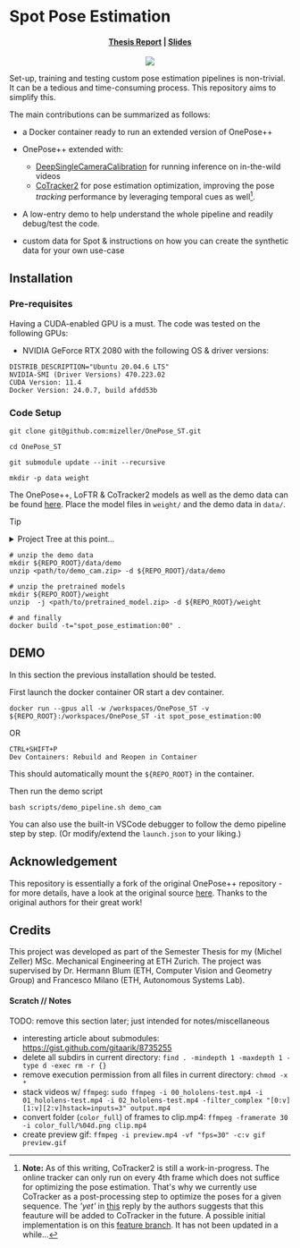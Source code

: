 # Spot Pose Estimation
<!-- TODO: add links -->
<h4 align="center"><a href="">Thesis Report</a> | <a href="">Slides</a></h3>

<p align="center">
<img src="assets/preview.gif"/>
</p>
Set-up, training and testing custom pose estimation pipelines is non-trivial. It can be a tedious and time-consuming process. This repository aims to simplify this.

The main contributions can be summarized as follows:
- a Docker container ready to run an extended version of OnePose++
- OnePose++ extended with:
    - [DeepSingleCameraCalibration](https://github.com/AlanSavio25/DeepSingleImageCalibration/) for running inference on in-the-wild videos
    - [CoTracker2]() for pose estimation optimization, improving the pose *tracking* performance by leveraging temporal cues as well[^2].
 
- A low-entry demo to help understand the whole pipeline and readily debug/test the code.

- custom data for Spot & instructions on how you can create the synthetic data for your own use-case
   
[^2]: **Note:** As of this writing, CoTracker2 is still a work-in-progress. The online tracker can only run on every 4th frame which does not suffice for optimizing the pose estimation. That's why we currently use CoTracker as a post-processing step to optimize the poses for a given sequence. The *'yet'* in [this](https://github.com/facebookresearch/co-tracker/issues/56#issuecomment-1878778614) reply by the authors suggests that this feauture will be added to CoTracker in the future. A possible initial implementation is on this [feature branch](https://github.com/mizeller/OnePose_ST/tree/feat-online-tracker). It has not been updated in a while...

## Installation
### Pre-requisites
Having a CUDA-enabled GPU is a must. The code was tested on the following GPUs:
- NVIDIA GeForce RTX 2080
with the following OS & driver versions:
```shell
DISTRIB_DESCRIPTION="Ubuntu 20.04.6 LTS"
NVIDIA-SMI (Driver Versions) 470.223.02   
CUDA Version: 11.4
Docker Version: 24.0.7, build afdd53b
```

### Code Setup
```shell
git clone git@github.com:mizeller/OnePose_ST.git

cd OnePose_ST

git submodule update --init --recursive

mkdir -p data weight 

```

The OnePose++, LoFTR & CoTracker2 models as well as the demo data can be found [here](https://drive.google.com/drive/folders/1VIuflRl8WdJVcwpsHOFlmeoM7b3I1HlV?usp=sharing). Place the model files in `weight/` and the demo data in `data/`.

> [!TIP] 

<details>
<summary>Project Tree at this point...</summary>

The project structure should now look like this:


</details>

```shell
# unzip the demo data
mkdir ${REPO_ROOT}/data/demo
unzip <path/to/demo_cam.zip> -d ${REPO_ROOT}/data/demo

# unzip the pretrained models
mkdir ${REPO_ROOT}/weight
unzip  -j <path/to/pretrained_model.zip> -d ${REPO_ROOT}/weight

# and finally 
docker build -t="spot_pose_estimation:00" .
```


## DEMO
In this section the previous installation should be tested. 

First launch the docker container OR start a dev container.
```shell
docker run --gpus all -w /workspaces/OnePose_ST -v ${REPO_ROOT}:/workspaces/OnePose_ST -it spot_pose_estimation:00
```
OR
```
CTRL+SHIFT+P
Dev Containers: Rebuild and Reopen in Container 
```
This should automatically mount the `${REPO_ROOT}` in the container. 

Then run the demo script
```shell
bash scripts/demo_pipeline.sh demo_cam
```

You can also use the built-in VSCode debugger to follow the demo pipeline step by step. (Or modify/extend the `launch.json` to your liking.)

## Acknowledgement
This repository is essentially a fork of the original OnePose++ repository - for more details, have a look at the original source [here](https://github.com/zju3dv/OnePose_Plus_Plus). Thanks to the original authors for their great work!

## Credits
This project was developed as part of the Semester Thesis for my (Michel Zeller) MSc. Mechanical Engineering at ETH Zurich. The project was supervised by Dr. Hermann Blum (ETH, Computer Vision and Geometry Group) and Francesco Milano (ETH, Autonomous Systems Lab). 


#### Scratch // Notes
TODO: remove this section later; just intended for notes/miscellaneous
- interesting article about submodules: https://gist.github.com/gitaarik/8735255
- delete all subdirs in current directory: `find . -mindepth 1 -maxdepth 1 -type d -exec rm -r {}`
- remove execution permission from all files in current directory: `chmod -x *`
- stack videos w/ `ffmpeg`: `sudo ffmpeg -i 00_hololens-test.mp4 -i 01_hololens-test.mp4 -i 02_hololens-test.mp4 -filter_complex "[0:v][1:v][2:v]hstack=inputs=3" output.mp4`
- convert folder (`color_full`) of frames to clip.mp4: `ffmpeg -framerate 30 -i color_full/%04d.png clip.mp4`
- create preview gif: `ffmpeg -i preview.mp4 -vf "fps=30" -c:v gif preview.gif`